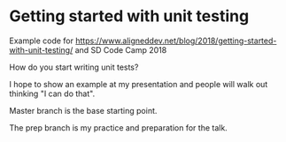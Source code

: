 # Getting started with unit testing

Example code for https://www.aligneddev.net/blog/2018/getting-started-with-unit-testing/ and SD Code Camp 2018

How do you start writing unit tests?

I hope to show an example at my presentation and people will walk out thinking "I can do that".

Master branch is the base starting point.

The prep branch is my practice and preparation for the talk.